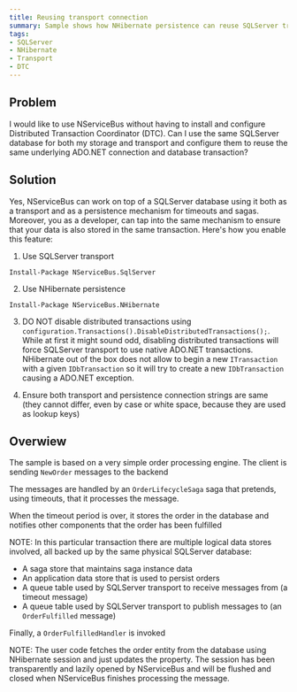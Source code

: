 ```yaml
---
title: Reusing transport connection
summary: Sample shows how NHibernate persistence can reuse SQLServer transport's connection to ensure that receive and store happen both in a same transaction without referring to a Distributed Transaction Coordinator (DTC)
tags:
- SQLServer
- NHibernate
- Transport
- DTC
---
```


## Problem

I would like to use NServiceBus without having to install and configure Distributed Transaction Coordinator (DTC). Can I use the same SQLServer database for both my storage and transport and configure them to reuse the same underlying ADO.NET connection and database transaction?

## Solution

Yes, NServiceBus can work on top of a SQLServer database using it both as a transport and as a persistence mechanism for timeouts and sagas. Moreover, you as a developer, can tap into the same mechanism to ensure that your data is also stored in the same transaction. Here's how you enable this feature:

 1. Use SQLServer transport

 ```
 Install-Package NServiceBus.SqlServer
 ```

 <!-- import Transport -->

 2. Use NHibernate persistence

 ```
 Install-Package NServiceBus.NHibernate
 ```

 <!-- import Persistence --> 

 3. DO NOT disable distributed transactions using `configuration.Transactions().DisableDistributedTransactions();`. While at first it might sound odd, disabling distributed transactions will force SQLServer transport to use native ADO.NET transactions. NHibernate out of the box does not allow to begin a new `ITransaction` with a given `IDbTransaction` so it will try to create a new `IDbTransaction` causing a ADO.NET exception.
 
 4. Ensure both transport and persistence connection strings are same (they cannot differ, even by case or white space, because they are used as lookup keys)
 
 <!-- import MatchingConnectionStrings -->

## Overwiew

The sample is based on a very simple order processing engine. The client is sending `NewOrder` messages to the backend

<!-- import Sender -->

The messages are handled by an `OrderLifecycleSaga` saga that pretends, using timeouts, that it processes the message.

<!-- import OrderProcessing -->

When the timeout period is over, it stores the order in the database and notifies other components that the order has been fulfilled

<!-- import NotifyFulfilled -->

NOTE: In this particular transaction there are multiple logical data stores involved, all backed up by the same physical SQLServer database:
 * A saga store that maintains saga instance data
 * An application data store that is used to persist orders
 * A queue table used by SQLServer transport to receive messages from (a timeout message)
 * A queue table used by SQLServer transport to publish messages to (an `OrderFulfilled` message)

Finally, a `OrderFulfilledHandler` is invoked

<!-- import Ship -->

NOTE: The user code fetches the order entity from the database using NHibernate session and just updates the property. The session has been transparently and lazily opened by NServiceBus and will be flushed and closed when NServiceBus finishes processing the message. 